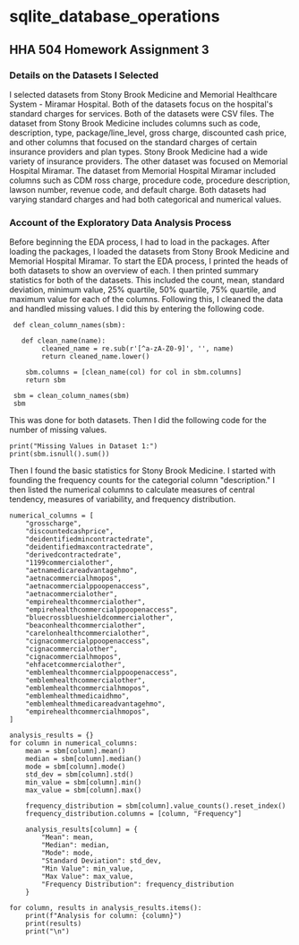 # sqlite_database_operations
## HHA 504 Homework Assignment 3

### Details on the Datasets I Selected
I selected datasets from Stony Brook Medicine and Memorial Healthcare System - Miramar Hospital. Both of the datasets focus on the hospital's standard charges for services. Both of the datasets were CSV files. The dataset from Stony Brook Medicine includes columns such as code, description, type, package/line_level, gross charge, discounted cash price, and other columns that focused on the standard charges of certain insurance providers and plan types. Stony Brook Medicine had a wide variety of insurance providers. The other dataset was focused on Memorial Hospital Miramar. The dataset from Memorial Hospital Miramar included columns such as CDM ross charge, procedure code, procedure description, lawson number, revenue code, and default charge. Both datasets had varying standard charges and had both categorical and numerical values.         

### Account of the Exploratory Data Analysis Process
Before beginning the EDA process, I had to load in the packages. After loading the packages, I loaded the datasets from Stony Brook Medicine and Memorial Hospital Miramar. To start the EDA process, I printed the heads of both datasets to show an overview of each. I then printed summary statistics for both of the datasets. This included the count, mean, standard deviation, minimum value, 25% quartile, 50% quartile, 75% quartile, and maximum value for each of the columns. Following this, I cleaned the data and handled missing values. I did this by entering the following code. 
```
 def clean_column_names(sbm):

   def clean_name(name):
        cleaned_name = re.sub(r'[^a-zA-Z0-9]', '', name)
        return cleaned_name.lower()

    sbm.columns = [clean_name(col) for col in sbm.columns]
    return sbm

 sbm = clean_column_names(sbm)
 sbm
```
This was done for both datasets. Then I did the following code for the number of missing values. 
```
print("Missing Values in Dataset 1:")
print(sbm.isnull().sum())
```
Then I found the basic statistics for Stony Brook Medicine. I started with founding the frequency counts for the categorial column "description." I then listed the numerical columns to calculate measures of central tendency, measures of variability, and frequency distribution. 
```
numerical_columns = [
    "grosscharge",
    "discountedcashprice",
    "deidentifiedmincontractedrate",
    "deidentifiedmaxcontractedrate",
    "derivedcontractedrate", 
    "1199commercialother",                         
    "aetnamedicareadvantagehmo",                  
    "aetnacommercialhmopos",                      
    "aetnacommercialppoopenaccess",               
    "aetnacommercialother",                     
    "empirehealthcommercialother",               
    "empirehealthcommercialppoopenaccess",       
    "bluecrossblueshieldcommercialother",       
    "beaconhealthcommercialother",                
    "carelonhealthcommercialother",               
    "cignacommercialppoopenaccess",               
    "cignacommercialother",                
    "cignacommercialhmopos",                     
    "ehfacetcommercialother",                    
    "emblemhealthcommercialppoopenaccess",        
    "emblemhealthcommercialother",               
    "emblemhealthcommercialhmopos",               
    "emblemhealthmedicaidhmo",                   
    "emblemhealthmedicareadvantagehmo",           
    "empirehealthcommercialhmopos",           
]

analysis_results = {}
for column in numerical_columns:
    mean = sbm[column].mean()
    median = sbm[column].median()
    mode = sbm[column].mode()
    std_dev = sbm[column].std()
    min_value = sbm[column].min()
    max_value = sbm[column].max()
    
    frequency_distribution = sbm[column].value_counts().reset_index()
    frequency_distribution.columns = [column, "Frequency"]
    
    analysis_results[column] = {
        "Mean": mean,
        "Median": median,
        "Mode": mode,
        "Standard Deviation": std_dev,
        "Min Value": min_value,
        "Max Value": max_value,
        "Frequency Distribution": frequency_distribution
    }

for column, results in analysis_results.items():
    print(f"Analysis for column: {column}")
    print(results)
    print("\n")
```
